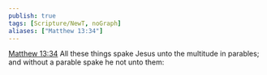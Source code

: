 ```yaml
---
publish: true
tags: [Scripture/NewT, noGraph]
aliases: ["Matthew 13:34"]
---
```

[Matthew 13:34](https://churchofjesuschrist.org/study/scriptures/nt/matt/13?lang=eng&id=p34#p34) All these things spake Jesus unto the multitude in parables; and without a parable spake he not unto them:
